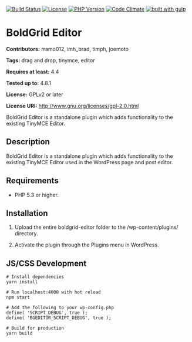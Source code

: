 [![Build Status](https://travis-ci.org/BoldGrid/boldgrid-editor.svg?branch=master)](https://travis-ci.org/BoldGrid/boldgrid-editor)
[![License](https://img.shields.io/badge/license-GPL--2.0%2B-orange.svg)](https://raw.githubusercontent.com/BoldGrid/boldgrid-editor/master/LICENSE)
[![PHP Version](https://img.shields.io/badge/PHP-5.3%2B-blue.svg)](https://php.net)
[![Code Climate](https://codeclimate.com/github/BoldGrid/boldgrid-editor/badges/gpa.svg)](https://codeclimate.com/github/BoldGrid/boldgrid-editor)
[![built with gulp](https://img.shields.io/badge/-gulp-eb4a4b.svg?logo=data%3Aimage%2Fpng%3Bbase64%2CiVBORw0KGgoAAAANSUhEUgAAAAYAAAAOCAMAAAA7QZ0XAAAABlBMVEUAAAD%2F%2F%2F%2Bl2Z%2FdAAAAAXRSTlMAQObYZgAAABdJREFUeAFjAAFGRjSSEQzwUgwQkjAFAAtaAD0Ls2nMAAAAAElFTkSuQmCC)](http://gulpjs.com/)

# BoldGrid Editor #
**Contributors:** rramo012, imh_brad, timph, joemoto

**Tags:** drag and drop, tinymce, editor

**Requires at least:** 4.4

**Tested up to:** 4.8.1

**License:** GPLv2 or later

**License URI:** http://www.gnu.org/licenses/gpl-2.0.html

BoldGrid Editor is a standalone plugin which adds functionality to the existing TinyMCE Editor.

## Description ##

BoldGrid Editor is a standalone plugin which adds functionality to the existing TinyMCE Editor used in the WordPress page and post editor.

## Requirements ##

* PHP 5.3 or higher.

## Installation ##

1. Upload the entire boldgrid-editor folder to the /wp-content/plugins/ directory.

2. Activate the plugin through the Plugins menu in WordPress.

## JS/CSS Development ##

```
# Install dependencies
yarn install

# Run localhost:4000 with hot reload
npm start

# Add the following to your wp-config.php
define( 'SCRIPT_DEBUG', true );
define( 'BGEDITOR_SCRIPT_DEBUG', true );

# Build for production
yarn build
```
